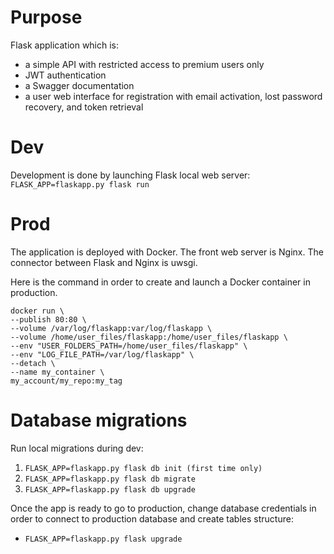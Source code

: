 # Purpose

Flask application which is:
* a simple API with restricted access to premium users only
* JWT authentication
* a Swagger documentation
* a user web interface for registration with email activation, lost password recovery, and token retrieval

# Dev

Development is done by launching Flask local web server: `FLASK_APP=flaskapp.py flask run`

# Prod

The application is deployed with Docker. The front web server is Nginx. The connector between Flask and Nginx is uwsgi.

Here is the command in order to create and launch a Docker container in production.

```
docker run \ 
--publish 80:80 \
--volume /var/log/flaskapp:var/log/flaskapp \
--volume /home/user_files/flaskapp:/home/user_files/flaskapp \
--env "USER_FOLDERS_PATH=/home/user_files/flaskapp" \
--env "LOG_FILE_PATH=/var/log/flaskapp" \
--detach \
--name my_container \
my_account/my_repo:my_tag
```

# Database migrations

Run local migrations during dev:
1. `FLASK_APP=flaskapp.py flask db init (first time only)`
1. `FLASK_APP=flaskapp.py flask db migrate`
1. `FLASK_APP=flaskapp.py flask db upgrade`

Once the app is ready to go to production, change database credentials in order to connect to production database and create tables structure:
* `FLASK_APP=flaskapp.py flask upgrade`
